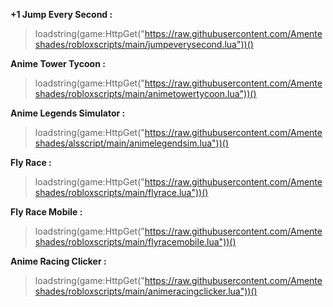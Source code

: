 **+1 Jump Every Second :**
>loadstring(game:HttpGet("https://raw.githubusercontent.com/Amenteshades/robloxscripts/main/jumpeverysecond.lua"))()


**Anime Tower Tycoon :**
>loadstring(game:HttpGet("https://raw.githubusercontent.com/Amenteshades/robloxscripts/main/animetowertycoon.lua"))()


**Anime Legends Simulator :**
>loadstring(game:HttpGet("https://raw.githubusercontent.com/Amenteshades/alsscript/main/animelegendsim.lua"))()


**Fly Race :**
>loadstring(game:HttpGet("https://raw.githubusercontent.com/Amenteshades/robloxscripts/main/flyrace.lua"))()


**Fly Race Mobile :**
>loadstring(game:HttpGet("https://raw.githubusercontent.com/Amenteshades/robloxscripts/main/flyracemobile.lua"))()


**Anime Racing Clicker :**
>loadstring(game:HttpGet("https://raw.githubusercontent.com/Amenteshades/robloxscripts/main/animeracingclicker.lua"))()
